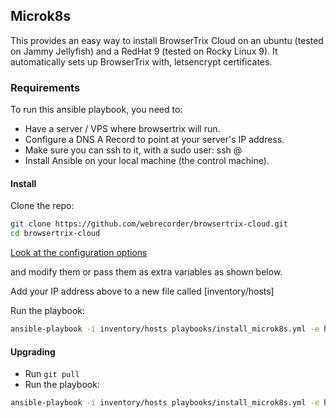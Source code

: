 ## Microk8s

This provides an easy way to install BrowserTrix Cloud on an ubuntu (tested on Jammy Jellyfish) and a RedHat 9 (tested on Rocky Linux 9). It automatically sets up BrowserTrix with, letsencrypt certificates.

### Requirements

To run this ansible playbook, you need to:

* Have a server / VPS where browsertrix will run.
* Configure a DNS A Record to point at your server's IP address.
* Make sure you can ssh to it, with a sudo user: ssh <your-user>@<your-domain>
* Install Ansible on your local machine (the control machine).

#### Install

Clone the repo:

```zsh
git clone https://github.com/webrecorder/browsertrix-cloud.git
cd browsertrix-cloud
```

[Look at the configuration options](https://github.com/webrecorder/browsertrix-cloud/blob/main/ansible/group_vars/microk8s/main.yml)

and modify them or pass them as extra variables as shown below. 

Add your IP address above to a new file called [inventory/hosts]

Run the playbook:

```zsh
ansible-playbook -i inventory/hosts playbooks/install_microk8s.yml -e host_ip="1.2.3.4" -e domain_name="yourdomain.com"
```

#### Upgrading

* Run `git pull`
* Run the playbook:
```zsh
ansible-playbook -i inventory/hosts playbooks/install_microk8s.yml -e host_ip="1.2.3.4" -e domain_name="yourdomain.com" -t helm_upgrade
```
